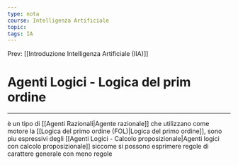 ```yaml
---
type: nota
course: Intelligenza Artificiale
topic: 
tags: IA
---
```


Prev: [[Introduzione Intelligenza Artificiale (IIA)]]

# Agenti Logici - Logica del prim ordine
---
è un tipo  di [[Agenti Razionali|Agente razionale]] che utilizzano come motore la [[Logica del primo ordine (FOL)|Logica del primo ordine]], sono piu espressivi degli [[Agenti Logici - Calcolo proposizionale|Agenti logici con calcolo proposizionale]] siccome si possono esprimere regole di carattere generale con meno regole 

